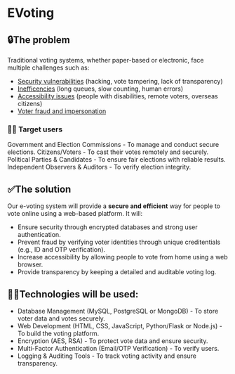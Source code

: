 # EVoting

## 🔒The problem
Traditional voting systems, whether paper-based or electronic, face multiple challenges such as:

- <ins>Security vulnerabilities</ins> (hacking, vote tampering, lack of transparency)
- <ins>Inefficencies</ins> (long queues, slow counting, human errors)
- <ins>Accessibility issues</ins> (people with disabilities, remote voters, overseas citizens)
- <ins>Voter fraud and impersonation</ins>

### 🕵️‍♂️ Target users
Government and Election Commissions - To manage and conduct secure elections.
Citizens/Voters - To cast their votes remotely and securely.
Political Parties & Candidates - To ensure fair elections with reliable results.
Independent Observers & Auditors - To verify election integrity.
 

## ✅The solution
Our e-voting system will provide a **secure and efficient** way for people to vote online using a web-based platform. It will:

- Ensure security through encrypted databases and strong user authentication.
- Prevent fraud by verifying voter identities through unique creditentials (e.g., ID and OTP verification).
- Increase accessibility by allowing people to vote from home using a web browser.
- Provide transparency by keeping a detailed and auditable voting log.
 

## ⛓️‍💥Technologies will be used:
- Database Management (MySQL, PostgreSQL or MongoDB) - To store voter data and votes securely.
- Web Development (HTML, CSS, JavaScript, Python/Flask or Node.js) - To build the voting platform.
- Encryption (AES, RSA) - To protect vote data and ensure security.
- Multi-Factor Authentication (Email/OTP Verification) - To verify users.
- Logging & Auditing Tools - To track voting activity and ensure transparency.
